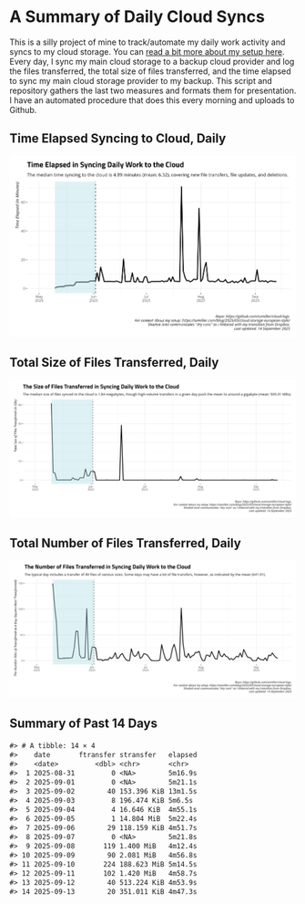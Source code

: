# A Summary of Daily Cloud Syncs

This is a silly project of mine to track/automate my daily work activity
and syncs to my cloud storage. You can [read a bit more about my setup
here](https://svmiller.com/blog/2025/05/cloud-storage-european-style/).
Every day, I sync my main cloud storage to a backup cloud provider and
log the files transferred, the total size of files transferred, and the
time elapsed to sync my main cloud storage provider to my backup. This
script and repository gathers the last two measures and formats them for
presentation. I have an automated procedure that does this every morning
and uploads to Github.

## Time Elapsed Syncing to Cloud, Daily

![](time-elapsed.png)

## Total Size of Files Transferred, Daily

![](size-transferred.png)

## Total Number of Files Transferred, Daily

![](files-transferred.png)

## Summary of Past 14 Days

    #> # A tibble: 14 × 4
    #>    date       ftransfer stransfer   elapsed
    #>    <date>         <dbl> <chr>       <chr>  
    #>  1 2025-08-31         0 <NA>        5m16.9s
    #>  2 2025-09-01         0 <NA>        5m21.1s
    #>  3 2025-09-02        40 153.396 KiB 13m1.5s
    #>  4 2025-09-03         8 196.474 KiB 5m6.5s 
    #>  5 2025-09-04         4 16.646 KiB  4m55.1s
    #>  6 2025-09-05         1 14.804 MiB  5m22.4s
    #>  7 2025-09-06        29 118.159 KiB 4m51.7s
    #>  8 2025-09-07         0 <NA>        5m21.8s
    #>  9 2025-09-08       119 1.400 MiB   4m12.4s
    #> 10 2025-09-09        90 2.081 MiB   4m56.8s
    #> 11 2025-09-10       224 188.623 MiB 5m14.5s
    #> 12 2025-09-11       102 1.420 MiB   4m58.7s
    #> 13 2025-09-12        40 513.224 KiB 4m53.9s
    #> 14 2025-09-13        20 351.011 KiB 4m47.3s
